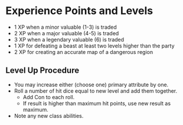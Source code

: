 # Experience Points and Levels

* 1 XP when a minor valuable (1-3) is traded
* 2 XP when a major valuable (4-5) is traded
* 3 XP when a legendary valuable (6) is traded
* 1 XP for defeating a beast at least two levels higher than the party
* 2 XP for creating an accurate map of a dangerous region

## Level Up Procedure

* You may increase either (choose one) primary attribute by one.
* Roll a number of hit dice equal to new level and add them together.
    * Add Con to each roll.
    * If result is higher than maximum hit points, use new result as maximum.
* Note any new class abilities.